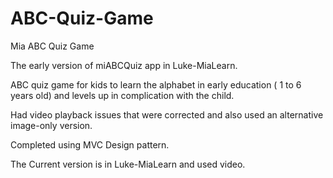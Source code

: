 # ABC-Quiz-Game
Mia ABC Quiz Game

The early version of miABCQuiz app in Luke-MiaLearn. 

ABC quiz game for kids to learn the alphabet in early education ( 1 to 6 years old) and levels up in complication with the child. 

Had video playback issues that were corrected and also used an alternative image-only version. 

Completed using MVC Design pattern. 

The Current version is in Luke-MiaLearn and used video. 
